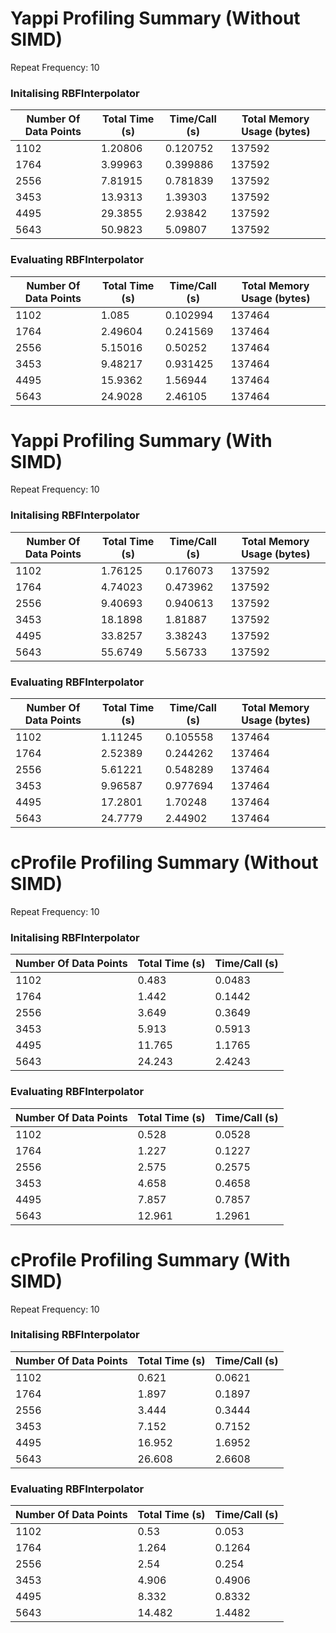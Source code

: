 Yappi Profiling Summary (Without SIMD)
======================================

Repeat Frequency: 10

### Initalising RBFInterpolator

|   Number Of Data Points |   Total Time (s) |   Time/Call (s) |   Total Memory Usage (bytes) |
|-------------------------|------------------|-----------------|------------------------------|
|                    1102 |          1.20806 |        0.120752 |                       137592 |
|                    1764 |          3.99963 |        0.399886 |                       137592 |
|                    2556 |          7.81915 |        0.781839 |                       137592 |
|                    3453 |         13.9313  |        1.39303  |                       137592 |
|                    4495 |         29.3855  |        2.93842  |                       137592 |
|                    5643 |         50.9823  |        5.09807  |                       137592 |

### Evaluating RBFInterpolator

|   Number Of Data Points |   Total Time (s) |   Time/Call (s) |   Total Memory Usage (bytes) |
|-------------------------|------------------|-----------------|------------------------------|
|                    1102 |          1.085   |        0.102994 |                       137464 |
|                    1764 |          2.49604 |        0.241569 |                       137464 |
|                    2556 |          5.15016 |        0.50252  |                       137464 |
|                    3453 |          9.48217 |        0.931425 |                       137464 |
|                    4495 |         15.9362  |        1.56944  |                       137464 |
|                    5643 |         24.9028  |        2.46105  |                       137464 |

Yappi Profiling Summary (With SIMD)
===================================

Repeat Frequency: 10

### Initalising RBFInterpolator

|   Number Of Data Points |   Total Time (s) |   Time/Call (s) |   Total Memory Usage (bytes) |
|-------------------------|------------------|-----------------|------------------------------|
|                    1102 |          1.76125 |        0.176073 |                       137592 |
|                    1764 |          4.74023 |        0.473962 |                       137592 |
|                    2556 |          9.40693 |        0.940613 |                       137592 |
|                    3453 |         18.1898  |        1.81887  |                       137592 |
|                    4495 |         33.8257  |        3.38243  |                       137592 |
|                    5643 |         55.6749  |        5.56733  |                       137592 |

### Evaluating RBFInterpolator

|   Number Of Data Points |   Total Time (s) |   Time/Call (s) |   Total Memory Usage (bytes) |
|-------------------------|------------------|-----------------|------------------------------|
|                    1102 |          1.11245 |        0.105558 |                       137464 |
|                    1764 |          2.52389 |        0.244262 |                       137464 |
|                    2556 |          5.61221 |        0.548289 |                       137464 |
|                    3453 |          9.96587 |        0.977694 |                       137464 |
|                    4495 |         17.2801  |        1.70248  |                       137464 |
|                    5643 |         24.7779  |        2.44902  |                       137464 |

cProfile Profiling Summary (Without SIMD)
=========================================

Repeat Frequency: 10

### Initalising RBFInterpolator

|   Number Of Data Points |   Total Time (s) |   Time/Call (s) |
|-------------------------|------------------|-----------------|
|                    1102 |            0.483 |          0.0483 |
|                    1764 |            1.442 |          0.1442 |
|                    2556 |            3.649 |          0.3649 |
|                    3453 |            5.913 |          0.5913 |
|                    4495 |           11.765 |          1.1765 |
|                    5643 |           24.243 |          2.4243 |

### Evaluating RBFInterpolator

|   Number Of Data Points |   Total Time (s) |   Time/Call (s) |
|-------------------------|------------------|-----------------|
|                    1102 |            0.528 |          0.0528 |
|                    1764 |            1.227 |          0.1227 |
|                    2556 |            2.575 |          0.2575 |
|                    3453 |            4.658 |          0.4658 |
|                    4495 |            7.857 |          0.7857 |
|                    5643 |           12.961 |          1.2961 |

cProfile Profiling Summary (With SIMD)
======================================

Repeat Frequency: 10

### Initalising RBFInterpolator

|   Number Of Data Points |   Total Time (s) |   Time/Call (s) |
|-------------------------|------------------|-----------------|
|                    1102 |            0.621 |          0.0621 |
|                    1764 |            1.897 |          0.1897 |
|                    2556 |            3.444 |          0.3444 |
|                    3453 |            7.152 |          0.7152 |
|                    4495 |           16.952 |          1.6952 |
|                    5643 |           26.608 |          2.6608 |

### Evaluating RBFInterpolator

|   Number Of Data Points |   Total Time (s) |   Time/Call (s) |
|-------------------------|------------------|-----------------|
|                    1102 |            0.53  |          0.053  |
|                    1764 |            1.264 |          0.1264 |
|                    2556 |            2.54  |          0.254  |
|                    3453 |            4.906 |          0.4906 |
|                    4495 |            8.332 |          0.8332 |
|                    5643 |           14.482 |          1.4482 |